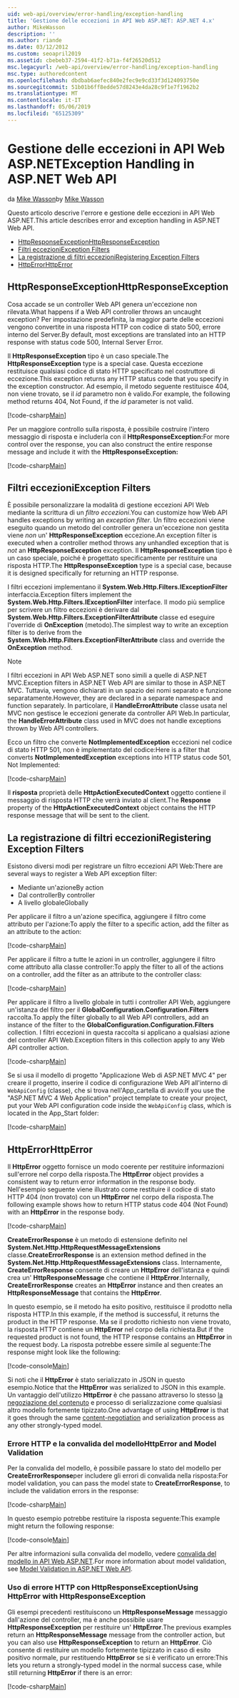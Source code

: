 ```yaml
---
uid: web-api/overview/error-handling/exception-handling
title: 'Gestione delle eccezioni in API Web ASP.NET: ASP.NET 4.x'
author: MikeWasson
description: ''
ms.author: riande
ms.date: 03/12/2012
ms.custom: seoapril2019
ms.assetid: cbebeb37-2594-41f2-b71a-f4f26520d512
msc.legacyurl: /web-api/overview/error-handling/exception-handling
msc.type: authoredcontent
ms.openlocfilehash: dbdbab6aefec840e2fec9e9cd33f3d124093750e
ms.sourcegitcommit: 51b01b6ff8edde57d8243e4da28c9f1e7f1962b2
ms.translationtype: MT
ms.contentlocale: it-IT
ms.lasthandoff: 05/06/2019
ms.locfileid: "65125309"
---
```

# <a name="exception-handling-in-aspnet-web-api"></a><span data-ttu-id="959ef-102">Gestione delle eccezioni in API Web ASP.NET</span><span class="sxs-lookup"><span data-stu-id="959ef-102">Exception Handling in ASP.NET Web API</span></span>

<span data-ttu-id="959ef-103">da [Mike Wasson](https://github.com/MikeWasson)</span><span class="sxs-lookup"><span data-stu-id="959ef-103">by [Mike Wasson](https://github.com/MikeWasson)</span></span>

<span data-ttu-id="959ef-104">Questo articolo descrive l'errore e gestione delle eccezioni in API Web ASP.NET.</span><span class="sxs-lookup"><span data-stu-id="959ef-104">This article describes error and exception handling in ASP.NET Web API.</span></span>

- [<span data-ttu-id="959ef-105">HttpResponseException</span><span class="sxs-lookup"><span data-stu-id="959ef-105">HttpResponseException</span></span>](#httpresponserexception)
- [<span data-ttu-id="959ef-106">Filtri eccezioni</span><span class="sxs-lookup"><span data-stu-id="959ef-106">Exception Filters</span></span>](#exception_filters)
- [<span data-ttu-id="959ef-107">La registrazione di filtri eccezioni</span><span class="sxs-lookup"><span data-stu-id="959ef-107">Registering Exception Filters</span></span>](#registering_exception_filters)
- [<span data-ttu-id="959ef-108">HttpError</span><span class="sxs-lookup"><span data-stu-id="959ef-108">HttpError</span></span>](#httperror)

<a id="httpresponserexception"></a>
## <a name="httpresponseexception"></a><span data-ttu-id="959ef-109">HttpResponseException</span><span class="sxs-lookup"><span data-stu-id="959ef-109">HttpResponseException</span></span>

<span data-ttu-id="959ef-110">Cosa accade se un controller Web API genera un'eccezione non rilevata.</span><span class="sxs-lookup"><span data-stu-id="959ef-110">What happens if a Web API controller throws an uncaught exception?</span></span> <span data-ttu-id="959ef-111">Per impostazione predefinita, la maggior parte delle eccezioni vengono convertite in una risposta HTTP con codice di stato 500, errore interno del Server.</span><span class="sxs-lookup"><span data-stu-id="959ef-111">By default, most exceptions are translated into an HTTP response with status code 500, Internal Server Error.</span></span>

<span data-ttu-id="959ef-112">Il **HttpResponseException** tipo è un caso speciale.</span><span class="sxs-lookup"><span data-stu-id="959ef-112">The **HttpResponseException** type is a special case.</span></span> <span data-ttu-id="959ef-113">Questa eccezione restituisce qualsiasi codice di stato HTTP specificato nel costruttore di eccezione.</span><span class="sxs-lookup"><span data-stu-id="959ef-113">This exception returns any HTTP status code that you specify in the exception constructor.</span></span> <span data-ttu-id="959ef-114">Ad esempio, il metodo seguente restituisce 404, non viene trovato, se il *id* parametro non è valido.</span><span class="sxs-lookup"><span data-stu-id="959ef-114">For example, the following method returns 404, Not Found, if the *id* parameter is not valid.</span></span>

[!code-csharp[Main](exception-handling/samples/sample1.cs)]

<span data-ttu-id="959ef-115">Per un maggiore controllo sulla risposta, è possibile costruire l'intero messaggio di risposta e includerla con il **HttpResponseException:**</span><span class="sxs-lookup"><span data-stu-id="959ef-115">For more control over the response, you can also construct the entire response message and include it with the **HttpResponseException:**</span></span> 

[!code-csharp[Main](exception-handling/samples/sample2.cs)]

<a id="exception_filters"></a>
## <a name="exception-filters"></a><span data-ttu-id="959ef-116">Filtri eccezioni</span><span class="sxs-lookup"><span data-stu-id="959ef-116">Exception Filters</span></span>

<span data-ttu-id="959ef-117">È possibile personalizzare la modalità di gestione eccezioni API Web mediante la scrittura di un *filtro eccezioni*.</span><span class="sxs-lookup"><span data-stu-id="959ef-117">You can customize how Web API handles exceptions by writing an *exception filter*.</span></span> <span data-ttu-id="959ef-118">Un filtro eccezioni viene eseguito quando un metodo del controller genera un'eccezione non gestita viene *non* un' **HttpResponseException** eccezione.</span><span class="sxs-lookup"><span data-stu-id="959ef-118">An exception filter is executed when a controller method throws any unhandled exception that is *not* an **HttpResponseException** exception.</span></span> <span data-ttu-id="959ef-119">Il **HttpResponseException** tipo è un caso speciale, poiché è progettato specificamente per restituire una risposta HTTP.</span><span class="sxs-lookup"><span data-stu-id="959ef-119">The **HttpResponseException** type is a special case, because it is designed specifically for returning an HTTP response.</span></span>

<span data-ttu-id="959ef-120">I filtri eccezioni implementano il **System.Web.Http.Filters.IExceptionFilter** interfaccia.</span><span class="sxs-lookup"><span data-stu-id="959ef-120">Exception filters implement the **System.Web.Http.Filters.IExceptionFilter** interface.</span></span> <span data-ttu-id="959ef-121">Il modo più semplice per scrivere un filtro eccezioni è derivare dal **System.Web.Http.Filters.ExceptionFilterAttribute** classe ed eseguire l'override di **OnException** (metodo).</span><span class="sxs-lookup"><span data-stu-id="959ef-121">The simplest way to write an exception filter is to derive from the **System.Web.Http.Filters.ExceptionFilterAttribute** class and override the **OnException** method.</span></span>

> [!NOTE]
> <span data-ttu-id="959ef-122">I filtri eccezioni in API Web ASP.NET sono simili a quelle di ASP.NET MVC.</span><span class="sxs-lookup"><span data-stu-id="959ef-122">Exception filters in ASP.NET Web API are similar to those in ASP.NET MVC.</span></span> <span data-ttu-id="959ef-123">Tuttavia, vengono dichiarati in un spazio dei nomi separato e funzione separatamente.</span><span class="sxs-lookup"><span data-stu-id="959ef-123">However, they are declared in a separate namespace and function separately.</span></span> <span data-ttu-id="959ef-124">In particolare, il **HandleErrorAttribute** classe usata nel MVC non gestisce le eccezioni generate da controller API Web.</span><span class="sxs-lookup"><span data-stu-id="959ef-124">In particular, the **HandleErrorAttribute** class used in MVC does not handle exceptions thrown by Web API controllers.</span></span>

<span data-ttu-id="959ef-125">Ecco un filtro che converte **NotImplementedException** eccezioni nel codice di stato HTTP 501, non è implementato del codice:</span><span class="sxs-lookup"><span data-stu-id="959ef-125">Here is a filter that converts **NotImplementedException** exceptions into HTTP status code 501, Not Implemented:</span></span>

[!code-csharp[Main](exception-handling/samples/sample3.cs)]

<span data-ttu-id="959ef-126">Il **risposta** proprietà delle **HttpActionExecutedContext** oggetto contiene il messaggio di risposta HTTP che verrà inviato al client.</span><span class="sxs-lookup"><span data-stu-id="959ef-126">The **Response** property of the **HttpActionExecutedContext** object contains the HTTP response message that will be sent to the client.</span></span>

<a id="registering_exception_filters"></a>
## <a name="registering-exception-filters"></a><span data-ttu-id="959ef-127">La registrazione di filtri eccezioni</span><span class="sxs-lookup"><span data-stu-id="959ef-127">Registering Exception Filters</span></span>

<span data-ttu-id="959ef-128">Esistono diversi modi per registrare un filtro eccezioni API Web:</span><span class="sxs-lookup"><span data-stu-id="959ef-128">There are several ways to register a Web API exception filter:</span></span>

- <span data-ttu-id="959ef-129">Mediante un'azione</span><span class="sxs-lookup"><span data-stu-id="959ef-129">By action</span></span>
- <span data-ttu-id="959ef-130">Dal controller</span><span class="sxs-lookup"><span data-stu-id="959ef-130">By controller</span></span>
- <span data-ttu-id="959ef-131">A livello globale</span><span class="sxs-lookup"><span data-stu-id="959ef-131">Globally</span></span>

<span data-ttu-id="959ef-132">Per applicare il filtro a un'azione specifica, aggiungere il filtro come attributo per l'azione:</span><span class="sxs-lookup"><span data-stu-id="959ef-132">To apply the filter to a specific action, add the filter as an attribute to the action:</span></span>

[!code-csharp[Main](exception-handling/samples/sample4.cs)]

<span data-ttu-id="959ef-133">Per applicare il filtro a tutte le azioni in un controller, aggiungere il filtro come attributo alla classe controller:</span><span class="sxs-lookup"><span data-stu-id="959ef-133">To apply the filter to all of the actions on a controller, add the filter as an attribute to the controller class:</span></span>

[!code-csharp[Main](exception-handling/samples/sample5.cs)]

<span data-ttu-id="959ef-134">Per applicare il filtro a livello globale in tutti i controller API Web, aggiungere un'istanza del filtro per il **GlobalConfiguration.Configuration.Filters** raccolta.</span><span class="sxs-lookup"><span data-stu-id="959ef-134">To apply the filter globally to all Web API controllers, add an instance of the filter to the **GlobalConfiguration.Configuration.Filters** collection.</span></span> <span data-ttu-id="959ef-135">I filtri eccezioni in questa raccolta si applicano a qualsiasi azione del controller API Web.</span><span class="sxs-lookup"><span data-stu-id="959ef-135">Exception filters in this collection apply to any Web API controller action.</span></span>

[!code-csharp[Main](exception-handling/samples/sample6.cs)]

<span data-ttu-id="959ef-136">Se si usa il modello di progetto "Applicazione Web di ASP.NET MVC 4" per creare il progetto, inserire il codice di configurazione Web API all'interno di `WebApiConfig` (classe), che si trova nell'App\_cartella di avvio:</span><span class="sxs-lookup"><span data-stu-id="959ef-136">If you use the "ASP.NET MVC 4 Web Application" project template to create your project, put your Web API configuration code inside the `WebApiConfig` class, which is located in the App\_Start folder:</span></span>

[!code-csharp[Main](exception-handling/samples/sample7.cs?highlight=5)]

<a id="httperror"></a>
## <a name="httperror"></a><span data-ttu-id="959ef-137">HttpError</span><span class="sxs-lookup"><span data-stu-id="959ef-137">HttpError</span></span>

<span data-ttu-id="959ef-138">Il **HttpError** oggetto fornisce un modo coerente per restituire informazioni sull'errore nel corpo della risposta.</span><span class="sxs-lookup"><span data-stu-id="959ef-138">The **HttpError** object provides a consistent way to return error information in the response body.</span></span> <span data-ttu-id="959ef-139">Nell'esempio seguente viene illustrato come restituire il codice di stato HTTP 404 (non trovato) con un **HttpError** nel corpo della risposta.</span><span class="sxs-lookup"><span data-stu-id="959ef-139">The following example shows how to return HTTP status code 404 (Not Found) with an **HttpError** in the response body.</span></span>

[!code-csharp[Main](exception-handling/samples/sample8.cs)]

<span data-ttu-id="959ef-140">**CreateErrorResponse** è un metodo di estensione definito nel **System.Net.Http.HttpRequestMessageExtensions** classe.</span><span class="sxs-lookup"><span data-stu-id="959ef-140">**CreateErrorResponse** is an extension method defined in the **System.Net.Http.HttpRequestMessageExtensions** class.</span></span> <span data-ttu-id="959ef-141">Internamente, **CreateErrorResponse** consente di creare un **HttpError** dell'istanza e quindi crea un' **HttpResponseMessage** che contiene il **HttpError**.</span><span class="sxs-lookup"><span data-stu-id="959ef-141">Internally, **CreateErrorResponse** creates an **HttpError** instance and then creates an **HttpResponseMessage** that contains the **HttpError**.</span></span>

<span data-ttu-id="959ef-142">In questo esempio, se il metodo ha esito positivo, restituisce il prodotto nella risposta HTTP.</span><span class="sxs-lookup"><span data-stu-id="959ef-142">In this example, if the method is successful, it returns the product in the HTTP response.</span></span> <span data-ttu-id="959ef-143">Ma se il prodotto richiesto non viene trovato, la risposta HTTP contiene un **HttpError** nel corpo della richiesta.</span><span class="sxs-lookup"><span data-stu-id="959ef-143">But if the requested product is not found, the HTTP response contains an **HttpError** in the request body.</span></span> <span data-ttu-id="959ef-144">La risposta potrebbe essere simile al seguente:</span><span class="sxs-lookup"><span data-stu-id="959ef-144">The response might look like the following:</span></span>

[!code-console[Main](exception-handling/samples/sample9.cmd)]

<span data-ttu-id="959ef-145">Si noti che il **HttpError** è stato serializzato in JSON in questo esempio.</span><span class="sxs-lookup"><span data-stu-id="959ef-145">Notice that the **HttpError** was serialized to JSON in this example.</span></span> <span data-ttu-id="959ef-146">Un vantaggio dell'utilizzo **HttpError** è che passano attraverso lo stesso [la negoziazione del contenuto](../formats-and-model-binding/content-negotiation.md) e processo di serializzazione come qualsiasi altro modello fortemente tipizzato.</span><span class="sxs-lookup"><span data-stu-id="959ef-146">One advantage of using **HttpError** is that it goes through the same [content-negotiation](../formats-and-model-binding/content-negotiation.md) and serialization process as any other strongly-typed model.</span></span>

### <a name="httperror-and-model-validation"></a><span data-ttu-id="959ef-147">Errore HTTP e la convalida del modello</span><span class="sxs-lookup"><span data-stu-id="959ef-147">HttpError and Model Validation</span></span>

<span data-ttu-id="959ef-148">Per la convalida del modello, è possibile passare lo stato del modello per **CreateErrorResponse**per includere gli errori di convalida nella risposta:</span><span class="sxs-lookup"><span data-stu-id="959ef-148">For model validation, you can pass the model state to **CreateErrorResponse**, to include the validation errors in the response:</span></span>

[!code-csharp[Main](exception-handling/samples/sample10.cs)]

<span data-ttu-id="959ef-149">In questo esempio potrebbe restituire la risposta seguente:</span><span class="sxs-lookup"><span data-stu-id="959ef-149">This example might return the following response:</span></span>

[!code-console[Main](exception-handling/samples/sample11.cmd)]

<span data-ttu-id="959ef-150">Per altre informazioni sulla convalida del modello, vedere [convalida del modello in API Web ASP.NET](../formats-and-model-binding/model-validation-in-aspnet-web-api.md).</span><span class="sxs-lookup"><span data-stu-id="959ef-150">For more information about model validation, see [Model Validation in ASP.NET Web API](../formats-and-model-binding/model-validation-in-aspnet-web-api.md).</span></span>

### <a name="using-httperror-with-httpresponseexception"></a><span data-ttu-id="959ef-151">Uso di errore HTTP con HttpResponseException</span><span class="sxs-lookup"><span data-stu-id="959ef-151">Using HttpError with HttpResponseException</span></span>

<span data-ttu-id="959ef-152">Gli esempi precedenti restituiscono un **HttpResponseMessage** messaggio dall'azione del controller, ma è anche possibile usare **HttpResponseException** per restituire un' **HttpError**.</span><span class="sxs-lookup"><span data-stu-id="959ef-152">The previous examples return an **HttpResponseMessage** message from the controller action, but you can also use **HttpResponseException** to return an **HttpError**.</span></span> <span data-ttu-id="959ef-153">Ciò consente di restituire un modello fortemente tipizzato in caso di esito positivo normale, pur restituendo **HttpError** se si è verificato un errore:</span><span class="sxs-lookup"><span data-stu-id="959ef-153">This lets you return a strongly-typed model in the normal success case, while still returning **HttpError** if there is an error:</span></span>

[!code-csharp[Main](exception-handling/samples/sample12.cs)]
